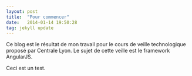 ```yaml
---
layout: post
title:  "Pour commencer"
date:   2014-01-14 19:50:28
tag: jekyll update
---
```


Ce blog est le résultat de mon travail pour le cours de veille technologique proposé par Centrale Lyon. Le sujet de cette veille est le framework
AngularJS.

Ceci est un test.